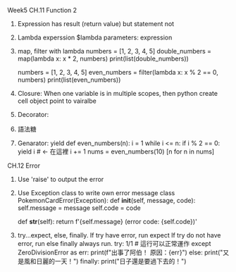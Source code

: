 Week5
CH.11 Function 2
1. Expression has result (return value) but statement not
2. Lambda experssion $lambda parameters: expression
3. map, filter with lambda 
    numbers = [1, 2, 3, 4, 5]
    double_numbers = map(lambda x: x * 2, numbers)
    print(list(double_numbers))

    numbers = [1, 2, 3, 4, 5]
    even_numbers = filter(lambda x: x % 2 == 0, numbers)
    print(list(even_numbers))
4. Closure: When one variable is in multiple scopes, then python create cell object point to vairalbe
5. Decorator: 
6. 語法糖
7. Genarator: yield
    def even_numbers(n):
    i = 1
    while i <= n:
        if i % 2 == 0:
            yield i  # <- 在這裡
        i += 1
    nums = even_numbers(10)
    [n for n in nums]

CH.12 Error
1. Use 'raise' to output the error 
2. Use Exception class to write own error message
    class PokemonCardError(Exception):
    def __init__(self, message, code):
        self.message = message
        self.code = code

    def __str__(self):
        return f'{self.message} (error code: {self.code})'
3. try...expect, else, finally.
If try have error, run expect
If try do not have error, run else
finally always run.
    try:
        1/1  # 這行可以正常運作
    except ZeroDivisionError as err:
        print(f"出事了阿伯！ 原因：{err}")
    else:
        print("又是風和日麗的一天！")
    finally:
        print("日子還是要過下去的！")